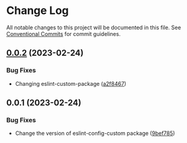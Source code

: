 # Change Log

All notable changes to this project will be documented in this file.
See [Conventional Commits](https://conventionalcommits.org) for commit guidelines.

## [0.0.2](https://github.com/acerohernan/lerna-monorepo/compare/@acerohernan/eslint-config-custom@0.0.1...@acerohernan/eslint-config-custom@0.0.2) (2023-02-24)

### Bug Fixes

- Changing eslint-custom-package ([a2f8467](https://github.com/acerohernan/lerna-monorepo/commit/a2f8467c316ab5fcf5825e7fd19223ec36c9712d))

## 0.0.1 (2023-02-24)

### Bug Fixes

- Change the version of eslint-config-custom package ([9bef785](https://github.com/acerohernan/lerna-monorepo/commit/9bef785c025af310f81515651159d8c2022e4bc5))
